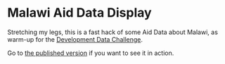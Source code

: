 # Malawi Aid Data Display

Stretching my legs, this is a fast hack of some Aid Data about Malawi, as warm-up for the [Development Data Challenge][ddc].

Go to [the published version][main site] if you want to see it in action.

[ddc]: http://developmentdatachallenge.org/
[main site]: http://krisajenkins.github.com/hack-malawi/
